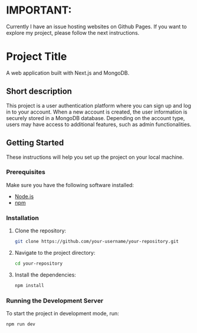 # IMPORTANT: 
Currently I have an issue hosting websites on Github Pages. If you want to explore my project, please follow the next instructions.

# Project Title

A web application built with Next.js and MongoDB.

## Short description

This project is a user authentication platform where you can sign up and log in to your account. When a new account is created, the user information is securely stored in a MongoDB database. Depending on the account type, users may have access to additional features, such as admin functionalities.

## Getting Started

These instructions will help you set up the project on your local machine.

### Prerequisites

Make sure you have the following software installed:

- [Node.js](https://nodejs.org/)
- [npm](https://www.npmjs.com/)

### Installation

1. Clone the repository:

    ```bash
    git clone https://github.com/your-username/your-repository.git
    ```

2. Navigate to the project directory:

    ```bash
    cd your-repository
    ```

3. Install the dependencies:

    ```bash
    npm install
    ```

### Running the Development Server

To start the project in development mode, run:

```bash
npm run dev
